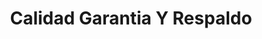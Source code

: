 ---
title: "Calidad Garantia Y Respaldo"
url: /escuintla/calidad-garantia-y-respaldo/
shop: motocicleta
---